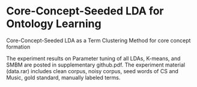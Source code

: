 # Core-Concept-Seeded LDA for Ontology Learning
Core-Concept-Seeded LDA as a Term Clustering Method for core concept formation

The experiment results on Parameter tuning of all LDAs, K-means, and SMBM are posted in supplementary github.pdf.
The experiment material (data.rar) includes clean corpus, noisy corpus, seed words of CS and Music, gold standard, manually labeled terms.
